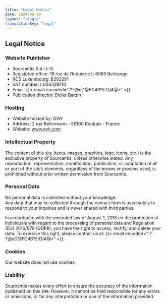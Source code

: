 ```yaml
---
title: "Legal Notice"
date: 2024-06-20
layout: "single"
translationKey: "legal"
---
```

## Legal Notice

### Website Publisher
- Sourcentis S.à r.l.-S  
- Registered office: 19 rue de l’Industrie L-8069 Bertrange  
- RCS Luxembourg: B292291  
- VAT number: LU36339710  
- Email: {{< email encoded=":?7@oD@FC46?E:D]4@>" >}}  
- Publication director: Didier Barzin  

### Hosting
- Website hosted by: *OVH*  
- Address: 2 rue Kellermann - 59100 Roubaix - France  
- Website: www.ovh.com  

### Intellectual Property
The content of this site (texts, images, graphics, logo, icons, etc.) is the exclusive property of Sourcentis, unless otherwise stated. Any reproduction, representation, modification, publication, or adaptation of all or part of the site’s elements, regardless of the means or process used, is prohibited without prior written permission from Sourcentis.

### Personal Data
No personal data is collected without your knowledge.  
Any data that may be collected through the contact form is used solely to respond to your inquiries and is never shared with third parties.

In accordance with the amended law of August 1, 2018 on the protection of individuals with regard to the processing of personal data and Regulation (EU) 2016/679 (GDPR), you have the right to access, rectify, and delete your data. To exercise this right, please contact us at: {{< email encoded=":?7@oD@FC46?E:D]4@>" >}}.

### Cookies
Our website does not use cookies.

### Liability
Sourcentis makes every effort to ensure the accuracy of the information published on this site. However, it cannot be held responsible for any errors or omissions, or for any interpretation or use of the information provided.
